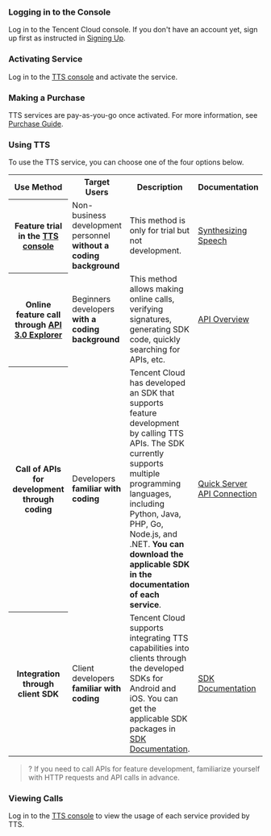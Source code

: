 ### Logging in to the Console
Log in to the Tencent Cloud console. If you don't have an account yet, sign up first as instructed in [Signing Up](https://intl.cloud.tencent.com/document/product/378/17985).

### Activating Service
Log in to the [TTS console](https://console.cloud.tencent.com/tts) and activate the service.  

### Making a Purchase
TTS services are pay-as-you-go once activated. For more information, see [Purchase Guide](https://intl.cloud.tencent.com/document/product/1154/47874).

### Using TTS
To use the TTS service, you can choose one of the four options below.
<table>
<tr>
<th width="23%">Use Method</th>
<th width="22%">Target Users</th>
<th>Description</th>
<th>Documentation</th>
</tr>
<tr>
<th>Feature trial in the <a href="https://console.cloud.tencent.com/tts">TTS console</a></th>
<td>Non-business development personnel <b>without a coding background</b></td>
<td>This method is only for trial but not development.</td>
<td><a href="">Synthesizing Speech</a></td>
</tr>
<tr>
<th>Online feature call through <a href="https://console.cloud.tencent.com/api/explorer?Product=tts&Version=2019-08-23&Action=TextToVoice&SignVersion=">API 3.0 Explorer</a></th>
<td>Beginners developers <b>with a coding background</b></td>
<td>This method allows making online calls, verifying signatures, generating SDK code, quickly searching for APIs, etc.</td>
<td><a href="">API Overview</a></td>
</tr>
<tr>
<th>Call of APIs for development through coding</th>
<td>Developers <b>familiar with coding</b></td>
<td>Tencent Cloud has developed an SDK that supports feature development by calling TTS APIs. The SDK currently supports multiple programming languages, including Python, Java, PHP, Go, Node.js, and .NET. <b>You can download the applicable SDK in the documentation of each service</b>.</td>
<td><a href="https://intl.cloud.tencent.com/document/product/1154/47877">Quick Server API Connection</a></td>
</tr>
<tr>
<th>Integration through client SDK</th>
<td>Client developers <b>familiar with coding</b></td>
<td>Tencent Cloud supports integrating TTS capabilities into clients through the developed SDKs for Android and iOS. You can get the applicable SDK packages in <a href="">SDK Documentation</a>.</td>
<td><a href="">SDK Documentation</a></td>
</td>
</tr>
</table>

>? If you need to call APIs for feature development, familiarize yourself with HTTP requests and API calls in advance.

### Viewing Calls
Log in to the [TTS console](https://console.cloud.tencent.com/tts) to view the usage of each service provided by TTS.

